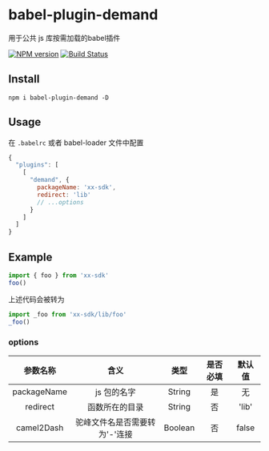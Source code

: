 # babel-plugin-demand

用于公共 js 库按需加载的babel插件

[![NPM version](https://img.shields.io/npm/v/babel-plugin-demand.svg)](https://npmjs.org/package/babel-plugin-demand)
[![Build Status](https://img.shields.io/travis/httpsxiao/babel-plugin-demand.svg)](https://img.shields.io/travis/httpsxiao/babel-plugin-demand.svg)

## Install

```shell
npm i babel-plugin-demand -D
```

## Usage

在 `.babelrc` 或者 babel-loader 文件中配置

```javascript
{
  "plugins": [
    [
      "demand", {
        packageName: 'xx-sdk',
        redirect: 'lib'
        // ...options
      }
    ]
  ]
}
```

## Example

```javascript
import { foo } from 'xx-sdk'
foo()
```

上述代码会被转为

```javascript
import _foo from 'xx-sdk/lib/foo'
_foo()
```

### options

|参数名称|含义|类型|是否必填|默认值|
|:-----:|:-----:|:-----:|:-----:|:-----:|
| packageName | js 包的名字 | String | 是 | 无 |
| redirect | 函数所在的目录 | String | 否 | 'lib' |
| camel2Dash | 驼峰文件名是否需要转为'-'连接 | Boolean | 否 | false |
